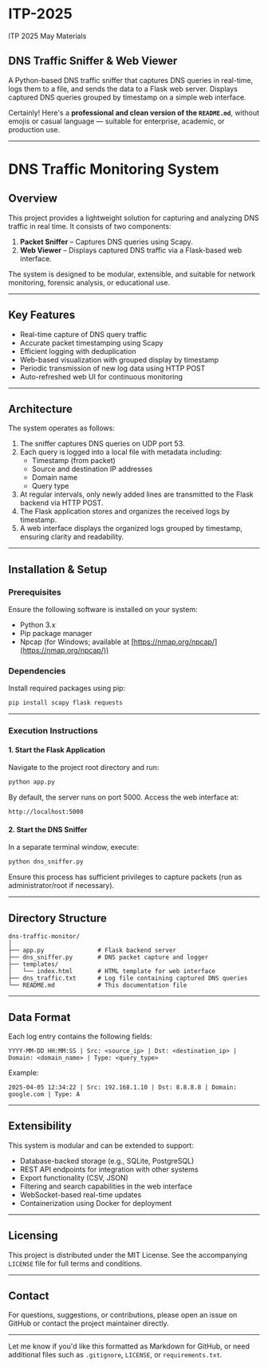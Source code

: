 # ITP-2025
ITP 2025 May Materials

## DNS Traffic Sniffer & Web Viewer
A Python-based DNS traffic sniffer that captures DNS queries in real-time, logs them to a file, and sends the data to a Flask web server. Displays captured DNS queries grouped by timestamp on a simple web interface.

Certainly! Here's a **professional and clean version of the `README.md`**, without emojis or casual language — suitable for enterprise, academic, or production use.

---

# DNS Traffic Monitoring System

## Overview

This project provides a lightweight solution for capturing and analyzing DNS traffic in real time. It consists of two components:

1. **Packet Sniffer** – Captures DNS queries using Scapy.
2. **Web Viewer** – Displays captured DNS traffic via a Flask-based web interface.

The system is designed to be modular, extensible, and suitable for network monitoring, forensic analysis, or educational use.

---

## Key Features

- Real-time capture of DNS query traffic
- Accurate packet timestamping using Scapy
- Efficient logging with deduplication
- Web-based visualization with grouped display by timestamp
- Periodic transmission of new log data using HTTP POST
- Auto-refreshed web UI for continuous monitoring

---

## Architecture

The system operates as follows:

1. The sniffer captures DNS queries on UDP port 53.
2. Each query is logged into a local file with metadata including:
   - Timestamp (from packet)
   - Source and destination IP addresses
   - Domain name
   - Query type
3. At regular intervals, only newly added lines are transmitted to the Flask backend via HTTP POST.
4. The Flask application stores and organizes the received logs by timestamp.
5. A web interface displays the organized logs grouped by timestamp, ensuring clarity and readability.

---

## Installation & Setup

### Prerequisites

Ensure the following software is installed on your system:

- Python 3.x
- Pip package manager
- Npcap (for Windows; available at [https://nmap.org/npcap/](https://nmap.org/npcap/))

### Dependencies

Install required packages using pip:

```bash
pip install scapy flask requests
```

---

### Execution Instructions

#### 1. Start the Flask Application

Navigate to the project root directory and run:

```bash
python app.py
```

By default, the server runs on port 5000. Access the web interface at:

```
http://localhost:5000
```

#### 2. Start the DNS Sniffer

In a separate terminal window, execute:

```bash
python dns_sniffer.py
```

Ensure this process has sufficient privileges to capture packets (run as administrator/root if necessary).

---

## Directory Structure

```
dns-traffic-monitor/
│
├── app.py               # Flask backend server
├── dns_sniffer.py       # DNS packet capture and logger
├── templates/
│   └── index.html       # HTML template for web interface
├── dns_traffic.txt      # Log file containing captured DNS queries
└── README.md            # This documentation file
```

---

## Data Format

Each log entry contains the following fields:

```
YYYY-MM-DD HH:MM:SS | Src: <source_ip> | Dst: <destination_ip> | Domain: <domain_name> | Type: <query_type>
```

Example:

```
2025-04-05 12:34:22 | Src: 192.168.1.10 | Dst: 8.8.8.8 | Domain: google.com | Type: A
```

---

## Extensibility

This system is modular and can be extended to support:

- Database-backed storage (e.g., SQLite, PostgreSQL)
- REST API endpoints for integration with other systems
- Export functionality (CSV, JSON)
- Filtering and search capabilities in the web interface
- WebSocket-based real-time updates
- Containerization using Docker for deployment

---

## Licensing

This project is distributed under the MIT License. See the accompanying `LICENSE` file for full terms and conditions.

---

## Contact

For questions, suggestions, or contributions, please open an issue on GitHub or contact the project maintainer directly.

--- 

Let me know if you'd like this formatted as Markdown for GitHub, or need additional files such as `.gitignore`, `LICENSE`, or `requirements.txt`.

